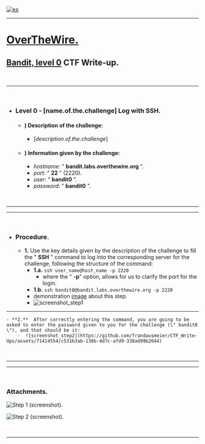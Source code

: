 
[![es](https://img.shields.io/badge/lang-es-yellow.svg)](https://github.com/frandausmeier/CTF_Write-Ups/blob/master/OverTheWire/Bandit/Level_0/Bandit_Level_0_(esp).md)
___

# [OverTheWire.](site.url)

## [Bandit, level 0](specific.challenge.url) CTF Write-up.

<br>

___

<br>

- ### Level 0 - [name.of.the.challenge] Log with SSH.
	- #### ) Description of the challenge:
		- [_description.of.the.challenge_]
	- #### ) Information given by the challenge:
		-   *hostname*: \" **bandit.labs.overthewire.org** \".
		-   *port*: \" **22** \" (2220).
		-   *user*: \" **bandit0** \".
		-   *password*: \" **bandit0** \".

<br>

___
___

<br>

- ### Procedure.
	- **1.**  Use the key details given by the description of the challenge to fill the \" **SSH** \" command to log into the corresponding server for the challenge, following the structure of the command:
		- **1.a.** `ssh user_name@host_name -p 2220`
		    - where the " **-p**" option, allows for us to clarify the port for the login.
	    - **1.b.** `ssh bandit0@bandit.labs.overthewire.org -p 2220`
		- demonstration [image](https://user-images.githubusercontent.com/71414554/244929496-54930be3-99a4-4fd0-b27f-bb1feecd2324.png) about this step.
		- ![screenshot_step1](https://github.com/frandausmeier/CTF_Write-Ups/assets/71414554/54930be3-99a4-4fd0-b27f-bb1feecd2324)

___

	- **2.**  After correctly entering the command, you are going to be asked to enter the password given to you for the challenge (\" bandit0 \"), and that should be it:
		-  ![screenshot_step2](https://github.com/frandausmeier/CTF_Write-Ups/assets/71414554/c531b3ab-136b-4d7c-afd9-338ad99b2644)

<br>

___
___

<br>

### Attachments.

![Step 1 (screenshot).](https://github.com/frandausmeier/CTF_Write-Ups/assets/71414554/54930be3-99a4-4fd0-b27f-bb1feecd2324)

![Step 2 (screenshot).](https://github.com/frandausmeier/CTF_Write-Ups/assets/71414554/c531b3ab-136b-4d7c-afd9-338ad99b2644)

<br>

___

